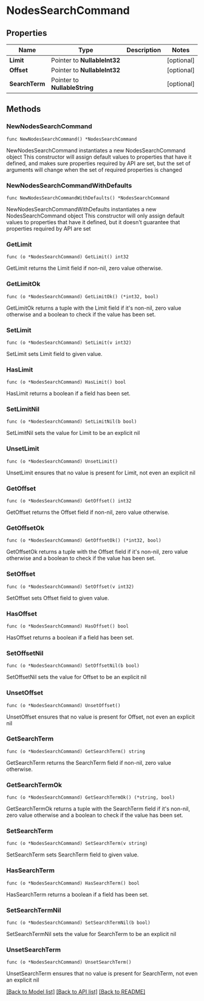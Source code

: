 # NodesSearchCommand

## Properties

Name | Type | Description | Notes
------------ | ------------- | ------------- | -------------
**Limit** | Pointer to **NullableInt32** |  | [optional] 
**Offset** | Pointer to **NullableInt32** |  | [optional] 
**SearchTerm** | Pointer to **NullableString** |  | [optional] 

## Methods

### NewNodesSearchCommand

`func NewNodesSearchCommand() *NodesSearchCommand`

NewNodesSearchCommand instantiates a new NodesSearchCommand object
This constructor will assign default values to properties that have it defined,
and makes sure properties required by API are set, but the set of arguments
will change when the set of required properties is changed

### NewNodesSearchCommandWithDefaults

`func NewNodesSearchCommandWithDefaults() *NodesSearchCommand`

NewNodesSearchCommandWithDefaults instantiates a new NodesSearchCommand object
This constructor will only assign default values to properties that have it defined,
but it doesn't guarantee that properties required by API are set

### GetLimit

`func (o *NodesSearchCommand) GetLimit() int32`

GetLimit returns the Limit field if non-nil, zero value otherwise.

### GetLimitOk

`func (o *NodesSearchCommand) GetLimitOk() (*int32, bool)`

GetLimitOk returns a tuple with the Limit field if it's non-nil, zero value otherwise
and a boolean to check if the value has been set.

### SetLimit

`func (o *NodesSearchCommand) SetLimit(v int32)`

SetLimit sets Limit field to given value.

### HasLimit

`func (o *NodesSearchCommand) HasLimit() bool`

HasLimit returns a boolean if a field has been set.

### SetLimitNil

`func (o *NodesSearchCommand) SetLimitNil(b bool)`

 SetLimitNil sets the value for Limit to be an explicit nil

### UnsetLimit
`func (o *NodesSearchCommand) UnsetLimit()`

UnsetLimit ensures that no value is present for Limit, not even an explicit nil
### GetOffset

`func (o *NodesSearchCommand) GetOffset() int32`

GetOffset returns the Offset field if non-nil, zero value otherwise.

### GetOffsetOk

`func (o *NodesSearchCommand) GetOffsetOk() (*int32, bool)`

GetOffsetOk returns a tuple with the Offset field if it's non-nil, zero value otherwise
and a boolean to check if the value has been set.

### SetOffset

`func (o *NodesSearchCommand) SetOffset(v int32)`

SetOffset sets Offset field to given value.

### HasOffset

`func (o *NodesSearchCommand) HasOffset() bool`

HasOffset returns a boolean if a field has been set.

### SetOffsetNil

`func (o *NodesSearchCommand) SetOffsetNil(b bool)`

 SetOffsetNil sets the value for Offset to be an explicit nil

### UnsetOffset
`func (o *NodesSearchCommand) UnsetOffset()`

UnsetOffset ensures that no value is present for Offset, not even an explicit nil
### GetSearchTerm

`func (o *NodesSearchCommand) GetSearchTerm() string`

GetSearchTerm returns the SearchTerm field if non-nil, zero value otherwise.

### GetSearchTermOk

`func (o *NodesSearchCommand) GetSearchTermOk() (*string, bool)`

GetSearchTermOk returns a tuple with the SearchTerm field if it's non-nil, zero value otherwise
and a boolean to check if the value has been set.

### SetSearchTerm

`func (o *NodesSearchCommand) SetSearchTerm(v string)`

SetSearchTerm sets SearchTerm field to given value.

### HasSearchTerm

`func (o *NodesSearchCommand) HasSearchTerm() bool`

HasSearchTerm returns a boolean if a field has been set.

### SetSearchTermNil

`func (o *NodesSearchCommand) SetSearchTermNil(b bool)`

 SetSearchTermNil sets the value for SearchTerm to be an explicit nil

### UnsetSearchTerm
`func (o *NodesSearchCommand) UnsetSearchTerm()`

UnsetSearchTerm ensures that no value is present for SearchTerm, not even an explicit nil

[[Back to Model list]](../README.md#documentation-for-models) [[Back to API list]](../README.md#documentation-for-api-endpoints) [[Back to README]](../README.md)


